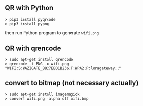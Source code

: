 QR with Python
----

	> pip3 install pyqrcode
	> pip3 install pypng
	
then run Python program to generate `wifi.png`	

QR with qrencode
----

	> sudo apt-get install qrencode
	> qrencode -t PNG -o wifi.png "WIFI:S:WAZIGATE_B827EBD1B236;T:WPA2;P:loragateway;;"
	
convert to bitmap (not necessary actually)
----
	> sudo apt-get install imagemagick
	> convert wifi.png -alpha off wifi.bmp
	
		
	